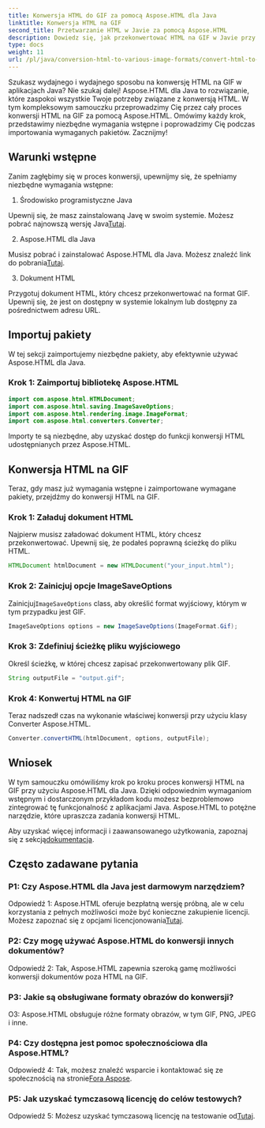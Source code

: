 ```yaml
---
title: Konwersja HTML do GIF za pomocą Aspose.HTML dla Java
linktitle: Konwersja HTML na GIF
second_title: Przetwarzanie HTML w Javie za pomocą Aspose.HTML
description: Dowiedz się, jak przekonwertować HTML na GIF w Javie przy użyciu Aspose.HTML. Kompleksowy przewodnik krok po kroku dotyczący wydajnej konwersji HTML na GIF.
type: docs
weight: 11
url: /pl/java/conversion-html-to-various-image-formats/convert-html-to-gif/
---
```

Szukasz wydajnego i wydajnego sposobu na konwersję HTML na GIF w aplikacjach Java? Nie szukaj dalej! Aspose.HTML dla Java to rozwiązanie, które zaspokoi wszystkie Twoje potrzeby związane z konwersją HTML. W tym kompleksowym samouczku przeprowadzimy Cię przez cały proces konwersji HTML na GIF za pomocą Aspose.HTML. Omówimy każdy krok, przedstawimy niezbędne wymagania wstępne i poprowadzimy Cię podczas importowania wymaganych pakietów. Zacznijmy!

## Warunki wstępne

Zanim zagłębimy się w proces konwersji, upewnijmy się, że spełniamy niezbędne wymagania wstępne:

1. Środowisko programistyczne Java

Upewnij się, że masz zainstalowaną Javę w swoim systemie. Możesz pobrać najnowszą wersję Java[Tutaj](https://www.oracle.com/java/technologies/javase-downloads.html).

2. Aspose.HTML dla Java

 Musisz pobrać i zainstalować Aspose.HTML dla Java. Możesz znaleźć link do pobrania[Tutaj](https://releases.aspose.com/html/java/).

3. Dokument HTML

Przygotuj dokument HTML, który chcesz przekonwertować na format GIF. Upewnij się, że jest on dostępny w systemie lokalnym lub dostępny za pośrednictwem adresu URL.

## Importuj pakiety

W tej sekcji zaimportujemy niezbędne pakiety, aby efektywnie używać Aspose.HTML dla Java. 

### Krok 1: Zaimportuj bibliotekę Aspose.HTML

```java
import com.aspose.html.HTMLDocument;
import com.aspose.html.saving.ImageSaveOptions;
import com.aspose.html.rendering.image.ImageFormat;
import com.aspose.html.converters.Converter;
```

Importy te są niezbędne, aby uzyskać dostęp do funkcji konwersji HTML udostępnianych przez Aspose.HTML.

## Konwersja HTML na GIF

Teraz, gdy masz już wymagania wstępne i zaimportowane wymagane pakiety, przejdźmy do konwersji HTML na GIF.

### Krok 1: Załaduj dokument HTML

Najpierw musisz załadować dokument HTML, który chcesz przekonwertować. Upewnij się, że podałeś poprawną ścieżkę do pliku HTML.

```java
HTMLDocument htmlDocument = new HTMLDocument("your_input.html");
```

### Krok 2: Zainicjuj opcje ImageSaveOptions

 Zainicjuj`ImageSaveOptions` class, aby określić format wyjściowy, którym w tym przypadku jest GIF.

```java
ImageSaveOptions options = new ImageSaveOptions(ImageFormat.Gif);
```

### Krok 3: Zdefiniuj ścieżkę pliku wyjściowego

Określ ścieżkę, w której chcesz zapisać przekonwertowany plik GIF.

```java
String outputFile = "output.gif";
```

### Krok 4: Konwertuj HTML na GIF

Teraz nadszedł czas na wykonanie właściwej konwersji przy użyciu klasy Converter Aspose.HTML.

```java
Converter.convertHTML(htmlDocument, options, outputFile);
```

## Wniosek

W tym samouczku omówiliśmy krok po kroku proces konwersji HTML na GIF przy użyciu Aspose.HTML dla Java. Dzięki odpowiednim wymaganiom wstępnym i dostarczonym przykładom kodu możesz bezproblemowo zintegrować tę funkcjonalność z aplikacjami Java. Aspose.HTML to potężne narzędzie, które upraszcza zadania konwersji HTML.

 Aby uzyskać więcej informacji i zaawansowanego użytkowania, zapoznaj się z sekcją[dokumentacja](https://reference.aspose.com/html/java/).

## Często zadawane pytania

### P1: Czy Aspose.HTML dla Java jest darmowym narzędziem?

 Odpowiedź 1: Aspose.HTML oferuje bezpłatną wersję próbną, ale w celu korzystania z pełnych możliwości może być konieczne zakupienie licencji. Możesz zapoznać się z opcjami licencjonowania[Tutaj](https://purchase.aspose.com/buy).

### P2: Czy mogę używać Aspose.HTML do konwersji innych dokumentów?

Odpowiedź 2: Tak, Aspose.HTML zapewnia szeroką gamę możliwości konwersji dokumentów poza HTML na GIF.

### P3: Jakie są obsługiwane formaty obrazów do konwersji?

O3: Aspose.HTML obsługuje różne formaty obrazów, w tym GIF, PNG, JPEG i inne.

### P4: Czy dostępna jest pomoc społecznościowa dla Aspose.HTML?

 Odpowiedź 4: Tak, możesz znaleźć wsparcie i kontaktować się ze społecznością na stronie[Fora Aspose](https://forum.aspose.com/).

### P5: Jak uzyskać tymczasową licencję do celów testowych?

 Odpowiedź 5: Możesz uzyskać tymczasową licencję na testowanie od[Tutaj](https://purchase.aspose.com/temporary-license/).